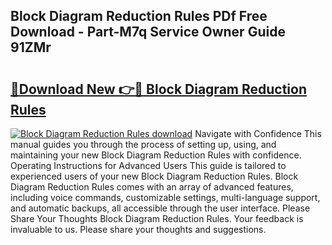 ## Block Diagram Reduction Rules PDf Free Download - Part-M7q Service Owner Guide 91ZMr

# <h2><a href="http://dfpdvhr.blite.top/?on=Block+Diagram+Reduction+Rules">🔗Download New 👉🔴 Block Diagram Reduction Rules</a></h2>

[![Block Diagram Reduction Rules download](https://i.imgur.com/lujVjoI.png)](http://dfpdvhr.blite.top/?on=Block+Diagram+Reduction+Rules)
Navigate with Confidence This manual guides you through the process of setting up, using, and maintaining your new Block Diagram Reduction Rules with confidence. Operating Instructions for Advanced Users This guide is tailored to experienced users of your new Block Diagram Reduction Rules. Block Diagram Reduction Rules comes with an array of advanced features, including voice commands, customizable settings, multi-language support, and automatic backups, all accessible through the user interface. Please Share Your Thoughts Block Diagram Reduction Rules. Your feedback is invaluable to us. Please share your thoughts and suggestions.

